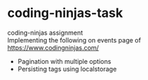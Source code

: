 # coding-ninjas-task
coding-ninjas assignment<br>
Implementing the following on events page of https://www.codingninjas.com/ <br>
<ul>
<li>Pagination with multiple options<br></li>
<li>Persisting tags using localstorage <br></li>

